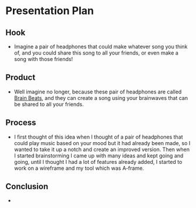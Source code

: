 # Presentation Plan

## Hook
* Imagine a pair of headphones that could make whatever song you think of, and you could share this song to all your friends, or even make a song with those friends!

## Product
* Well imagine no longer, because these pair of headphones are called [Brain Beats](https://ramsesm2071.github.io/sep10-freedom-project/), and they can create a song using your brainwaves that can be shared to all your friends.

## Process
* I first thought of this idea when I thought of a pair of headphones that could play music based on your mood but it had already been made, so I wanted to take it up a notch and create an improved version. Then when I started brainstorming I came up with many ideas and kept going and going, until I thought I had a lot of features already added, I started to work on a wireframe and my tool which was A-frame.


## Conclusion
* 

<!-- EXAMPLE

## Hook
* Verbal riddle of GGD

## Product
* GIF/Demo of example/non-example

## Process
* Flowchart of plan
  * MVP: noun -> door -> yes/no
  * Beyond MVP: noun -> word relation API -> noun API -> yes/no, with counterexample
* Code snippets of:
  * MVP
  * Both APIs
  * Challenge with API keys

## Conclusion
* [URL to project]
* Takeaways
  * Less = more: the heart of the riddle was one line of code; it obviously took more to make the entire thing work, but one complicated line of regular expressions was essentially the solution to the riddle
  * Expect the unexpected: it’s important to budget time for things you don’t account for; for example, I didn’t consider the fact that I would need another entire API to detect nouns
  * Determination is key: ironically enough, I had to make my API keys private. At first, it didn’t seem like it was possible, which meant I couldn’t publish my app. But after all of that hard work, I was determined to find a solution, and I found it in config variables.
* "Presentation can’t, but a speech can"


-->
